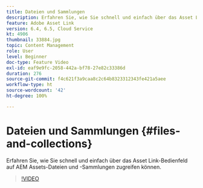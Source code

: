 ```yaml
---
title: Dateien und Sammlungen
description: Erfahren Sie, wie Sie schnell und einfach über das Asset Link-Bedienfeld auf AEM Assets-Dateien und -Sammlungen zugreifen können.
feature: Adobe Asset Link
version: 6.4, 6.5, Cloud Service
kt: 4906
thumbnail: 33884.jpg
topic: Content Management
role: User
level: Beginner
doc-type: Feature Video
exl-id: eaf9e9fc-2058-442a-bf78-27e82c33386d
duration: 276
source-git-commit: f4c621f3a9caa8c2c64b8323312343fe421a5aee
workflow-type: ht
source-wordcount: '42'
ht-degree: 100%

---
```


# Dateien und Sammlungen {#files-and-collections}

Erfahren Sie, wie Sie schnell und einfach über das Asset Link-Bedienfeld auf AEM Assets-Dateien und -Sammlungen zugreifen können.

>[!VIDEO](https://video.tv.adobe.com/v/33884?quality=12&learn=on)
